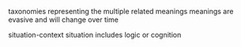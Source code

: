 taxonomies representing the multiple related meanings
meanings are evasive and will change over time

situation-context
situation includes logic or cognition